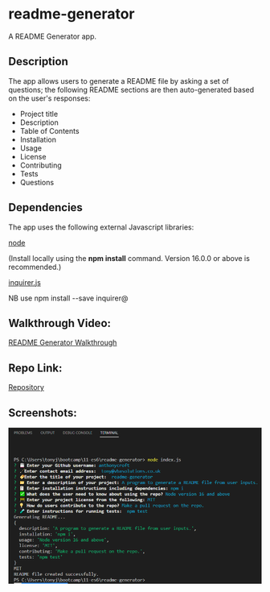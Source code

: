 # readme-generator
A README Generator app.

## Description
The app allows users to generate a README file by asking a set of questions; the following README sections are then auto-generated based on the user's responses:

- Project title
- Description
- Table of Contents
- Installation
- Usage
- License
- Contributing
- Tests
- Questions

## Dependencies
The app uses the following external Javascript libraries:

[node](https://nodejs.org/en/)

(Install locally using the **npm install** command. Version 16.0.0 or above is recommended.)

[inquirer.js](https://www.npmjs.com/package/inquirer)

NB use npm install --save inquirer@<version>

## Walkthrough Video:

[README Generator Walkthrough](https://drive.google.com/file/d/1gzTPfgU6M9ExcBebZjQAZjvvX-CL1xXe/view)

## Repo Link:

[Repository](https://github.com/anthonycroft/readme-generator)

## Screenshots:

![README Generator Console Application](https://github.com/anthonycroft/readme-generator/blob/main/assets/images/readme-generator.png)

